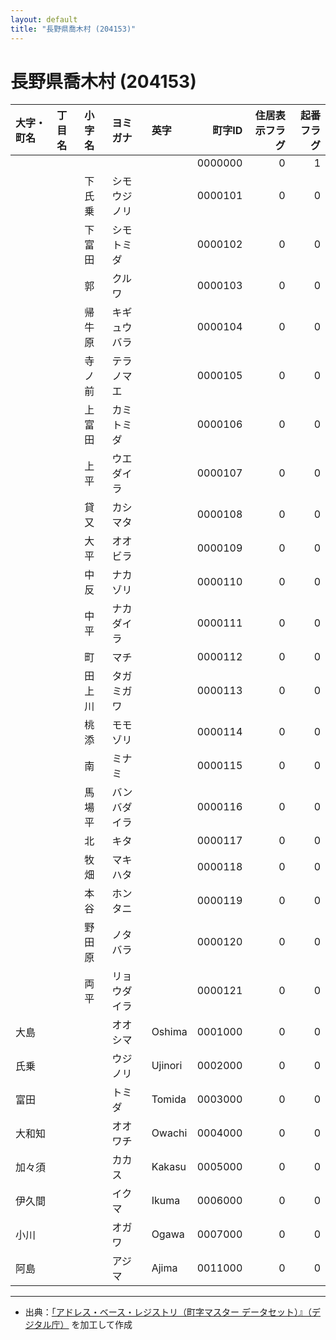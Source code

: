 ```yaml
---
layout: default
title: "長野県喬木村 (204153)"
---
```


# 長野県喬木村 (204153)

| 大字・町名 | 丁目名 | 小字名 | ヨミガナ | 英字 | 町字ID | 住居表示フラグ | 起番フラグ |
|:--------|:------|:------|:-----------------|:---------------------|--------:|----------:|--------:|
|  |  |  |  |  | 0000000 | 0 | 1 |
|  |  | 下氏乗 | シモウジノリ |  | 0000101 | 0 | 0 |
|  |  | 下富田 | シモトミダ |  | 0000102 | 0 | 0 |
|  |  | 郭 | クルワ |  | 0000103 | 0 | 0 |
|  |  | 帰牛原 | キギュウバラ |  | 0000104 | 0 | 0 |
|  |  | 寺ノ前 | テラノマエ |  | 0000105 | 0 | 0 |
|  |  | 上富田 | カミトミダ |  | 0000106 | 0 | 0 |
|  |  | 上平 | ウエダイラ |  | 0000107 | 0 | 0 |
|  |  | 貸又 | カシマタ |  | 0000108 | 0 | 0 |
|  |  | 大平 | オオビラ |  | 0000109 | 0 | 0 |
|  |  | 中反 | ナカゾリ |  | 0000110 | 0 | 0 |
|  |  | 中平 | ナカダイラ |  | 0000111 | 0 | 0 |
|  |  | 町 | マチ |  | 0000112 | 0 | 0 |
|  |  | 田上川 | タガミガワ |  | 0000113 | 0 | 0 |
|  |  | 桃添 | モモゾリ |  | 0000114 | 0 | 0 |
|  |  | 南 | ミナミ |  | 0000115 | 0 | 0 |
|  |  | 馬場平 | バンバダイラ |  | 0000116 | 0 | 0 |
|  |  | 北 | キタ |  | 0000117 | 0 | 0 |
|  |  | 牧畑 | マキハタ |  | 0000118 | 0 | 0 |
|  |  | 本谷 | ホンタニ |  | 0000119 | 0 | 0 |
|  |  | 野田原 | ノタバラ |  | 0000120 | 0 | 0 |
|  |  | 両平 | リョウダイラ |  | 0000121 | 0 | 0 |
| 大島 |  |  | オオシマ | Oshima | 0001000 | 0 | 0 |
| 氏乗 |  |  | ウジノリ | Ujinori | 0002000 | 0 | 0 |
| 富田 |  |  | トミダ | Tomida | 0003000 | 0 | 0 |
| 大和知 |  |  | オオワチ | Owachi | 0004000 | 0 | 0 |
| 加々須 |  |  | カカス | Kakasu | 0005000 | 0 | 0 |
| 伊久間 |  |  | イクマ | Ikuma | 0006000 | 0 | 0 |
| 小川 |  |  | オガワ | Ogawa | 0007000 | 0 | 0 |
| 阿島 |  |  | アジマ | Ajima | 0011000 | 0 | 0 |

---

- 出典：[「アドレス・ベース・レジストリ（町字マスター データセット）』（デジタル庁）](https://www.digital.go.jp/policies/base_registry_address/) を加工して作成